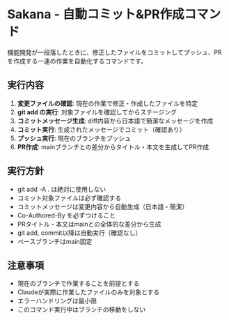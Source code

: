 # Sakana - 自動コミット&PR作成コマンド

機能開発が一段落したときに、修正したファイルをコミットしてプッシュ、PRを作成する一連の作業を自動化するコマンドです。

## 実行内容

1. **変更ファイルの確認**: 現在の作業で修正・作成したファイルを特定
2. **git add の実行**: 対象ファイルを確認してからステージング
3. **コミットメッセージ生成**: diff内容から日本語で簡潔なメッセージを作成
4. **コミット実行**: 生成されたメッセージでコミット（確認あり）
5. **プッシュ実行**: 現在のブランチをプッシュ
6. **PR作成**: mainブランチとの差分からタイトル・本文を生成してPR作成

## 実行方針

- git add -A . は絶対に使用しない
- コミット対象ファイルは必ず確認する
- コミットメッセージは変更内容から自動生成（日本語・簡潔）
- Co-Authored-By を必ずつけること
- PRタイトル・本文はmainとの全体的な差分から生成
- git add, commit以降は自動実行（確認なし）
- ベースブランチはmain固定

## 注意事項

- 現在のブランチで作業することを前提とする
- Claudeが実際に作業したファイルのみを対象とする
- エラーハンドリングは最小限
- このコマンド実行中はブランチの移動をしない

